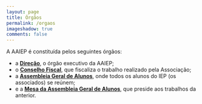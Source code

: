 ```yaml
---
layout: page
title: Órgãos
permalink: /orgaos
imageshadow: true
comments: false
---
```

A AAIEP é constituída pelos seguintes órgãos:
* a **[Direção](direcao)**, o órgão executivo da AAIEP;
* o **[Conselho Fiscal](fiscal)**, que fiscaliza o trabalho realizado pela Associação;
* a **[Assembleia Geral de Alunos](aga)**, onde todos os alunos do IEP (os associados) se reúnem;
* e a **[Mesa da Assembleia Geral de Alunos](aga)**, que preside aos trabalhos da anterior.
